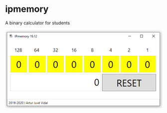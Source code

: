 # ipmemory

A binary calculator for students

![enter image description here](https://github.com/ajuve/ipmemory/blob/master/images/Screenshot_1.png?raw=true)
